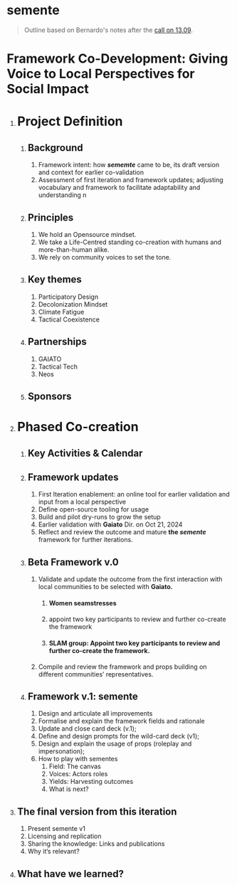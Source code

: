 # semente

> Outline based on Bernardo's notes after the [call on 13.09](2024-09-13_call.md).

# Framework Co-Development: Giving Voice to Local Perspectives for Social Impact

1. # Project Definition    	

   1. ## Background

      1. Framework intent: how ***sememte*** came to be, its draft version and context for earlier co-validation  
      2. Assessment of first iteration and framework updates; adjusting vocabulary and framework to facilitate adaptability and understanding
n
   2. ## Principles

      1. We hold an Opensource mindset.  
      2. We take a Life-Centred standing co-creation with humans and more-than-human alike.   
      3. We rely on community voices to set the tone.

   3. ## Key themes

      1. Participatory Design  
      2. Decolonization Mindset  
      3. Climate Fatigue  
      4. Tactical Coexistence

   4. ## Partnerships

      1. GAIATO  
      2. Tactical Tech  
      3. Neos

   5. ## Sponsors  

2. # Phased Co-creation 

   1. ## Key Activities & Calendar 

   2. ## Framework updates

      1. First Iteration enablement: an online tool for earlier validation and input from a local perspective  
      2. Define open-source tooling for usage  
      3. Build and pilot dry-runs to grow the setup  
      4. Earlier validation with **Gaiato** Dir. on Oct 21, 2024  
      5. Reflect and review the outcome and mature **the *semente*** framework for further iterations.

   3. ## Beta Framework v.0

      1. Validate and update the outcome from the first interaction with local communities to be selected with **Gaiato.**

         1. #### Women seamstresses

         2. #### 

            appoint two key participants to review and further co-create the framework

         3. #### **SLAM group:**             Appoint two key participants to review and further co-create the framework. 

      2. Compile and review the framework and props building on different communities’ representatives.

   4. ## Framework v.1: semente

      1. Design and articulate all improvements  
      2. Formalise and explain the framework fields and rationale  
      3. Update and close card deck (v.1);  
      4. Define and design prompts for the wild-card deck (v1);  
      5. Design and explain the usage of props (roleplay and impersonation);  
      6. How to play with sementes  
         1. Field: The canvas  
         2. Voices: Actors roles  
         3. Yields: Harvesting outcomes  
         4. What is next?

3. ## The final version from this iteration

   1. Present semente v1  
   2. Licensing and replication  
   3. Sharing the knowledge: Links and publications   
   4. Why it’s relevant?

4. ## What have we learned?    	


